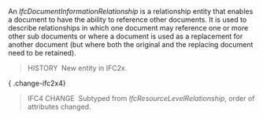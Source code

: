 ﻿An _IfcDocumentInformationRelationship_ is a relationship entity that enables a document to have the ability to reference other documents. It is used to describe relationships in which one document may reference one or more other sub documents or where a document is used as a replacement for another document (but where both the original and the replacing document need to be retained).

> HISTORY&nbsp; New entity in IFC2x.

{ .change-ifc2x4}
> IFC4 CHANGE&nbsp; Subtyped from _IfcResourceLevelRelationship_, order of attributes changed.